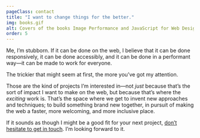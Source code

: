 ```yaml
---
pageClass: contact
title: "I want to change things for the better."
img: books.gif
alt: Covers of the books Image Performance and JavaScript for Web Designers, side by side.
order: 5
---
```


Me, I’m stubborn. If it can be done on the web, I believe that it can be done responsively, it can be done accessibly, and it can be done in a performant way—it can be made to work for everyone. 

The trickier that might seem at first, the more you’ve got my attention.

Those are the kind of projects I’m interested in—not _just_ because that’s the sort of impact I want to make on the web, but because that’s where the _exciting_ work is. That’s the space where we get to invent new approaches and techniques; to build something brand new together, in pursuit of making the web a faster, more welcoming, and more inclusive place.

If it sounds as though I might be a good fit for your next project, [don’t hesitate to get in touch](mailto:mat@matmarquis.com). I’m looking forward to it.